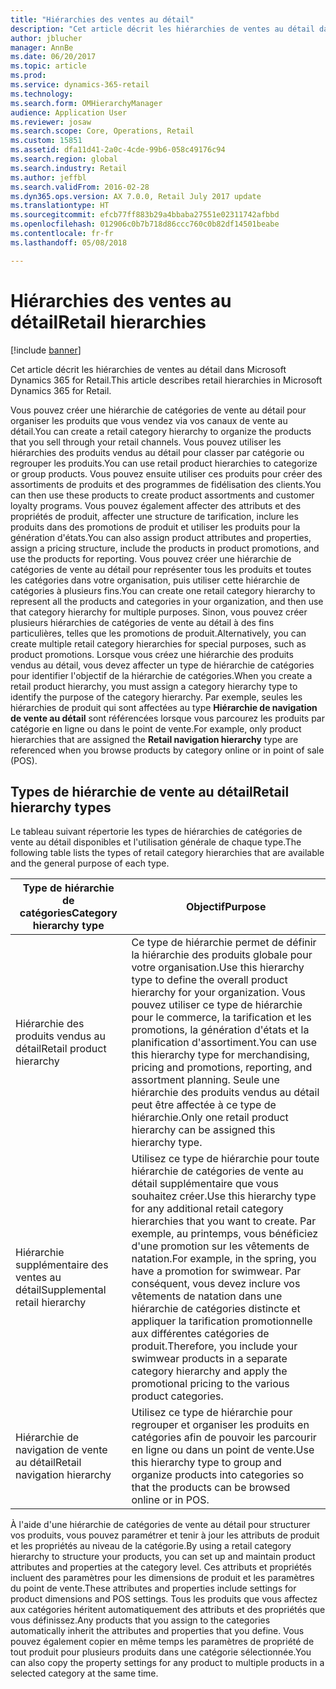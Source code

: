 ```yaml
---
title: "Hiérarchies des ventes au détail"
description: "Cet article décrit les hiérarchies de ventes au détail dans Microsoft Dynamics 365 for Retail."
author: jblucher
manager: AnnBe
ms.date: 06/20/2017
ms.topic: article
ms.prod: 
ms.service: dynamics-365-retail
ms.technology: 
ms.search.form: OMHierarchyManager
audience: Application User
ms.reviewer: josaw
ms.search.scope: Core, Operations, Retail
ms.custom: 15851
ms.assetid: dfa11d41-2a0c-4cde-99b6-058c49176c94
ms.search.region: global
ms.search.industry: Retail
ms.author: jeffbl
ms.search.validFrom: 2016-02-28
ms.dyn365.ops.version: AX 7.0.0, Retail July 2017 update
ms.translationtype: HT
ms.sourcegitcommit: efcb77ff883b29a4bbaba27551e02311742afbbd
ms.openlocfilehash: 012906c0b7b718d86ccc760c0b82df14501beabe
ms.contentlocale: fr-fr
ms.lasthandoff: 05/08/2018

---
```


# <a name="retail-hierarchies"></a><span data-ttu-id="9dce9-103">Hiérarchies des ventes au détail</span><span class="sxs-lookup"><span data-stu-id="9dce9-103">Retail hierarchies</span></span>

[!include [banner](includes/banner.md)]

<span data-ttu-id="9dce9-104">Cet article décrit les hiérarchies de ventes au détail dans Microsoft Dynamics 365 for Retail.</span><span class="sxs-lookup"><span data-stu-id="9dce9-104">This article describes retail hierarchies in Microsoft Dynamics 365 for Retail.</span></span>

<span data-ttu-id="9dce9-105">Vous pouvez créer une hiérarchie de catégories de vente au détail pour organiser les produits que vous vendez via vos canaux de vente au détail.</span><span class="sxs-lookup"><span data-stu-id="9dce9-105">You can create a retail category hierarchy to organize the products that you sell through your retail channels.</span></span> <span data-ttu-id="9dce9-106">Vous pouvez utiliser les hiérarchies des produits vendus au détail pour classer par catégorie ou regrouper les produits.</span><span class="sxs-lookup"><span data-stu-id="9dce9-106">You can use retail product hierarchies to categorize or group products.</span></span> <span data-ttu-id="9dce9-107">Vous pouvez ensuite utiliser ces produits pour créer des assortiments de produits et des programmes de fidélisation des clients.</span><span class="sxs-lookup"><span data-stu-id="9dce9-107">You can then use these products to create product assortments and customer loyalty programs.</span></span> <span data-ttu-id="9dce9-108">Vous pouvez également affecter des attributs et des propriétés de produit, affecter une structure de tarification, inclure les produits dans des promotions de produit et utiliser les produits pour la génération d'états.</span><span class="sxs-lookup"><span data-stu-id="9dce9-108">You can also assign product attributes and properties, assign a pricing structure, include the products in product promotions, and use the products for reporting.</span></span> <span data-ttu-id="9dce9-109">Vous pouvez créer une hiérarchie de catégories de vente au détail pour représenter tous les produits et toutes les catégories dans votre organisation, puis utiliser cette hiérarchie de catégories à plusieurs fins.</span><span class="sxs-lookup"><span data-stu-id="9dce9-109">You can create one retail category hierarchy to represent all the products and categories in your organization, and then use that category hierarchy for multiple purposes.</span></span> <span data-ttu-id="9dce9-110">Sinon, vous pouvez créer plusieurs hiérarchies de catégories de vente au détail à des fins particulières, telles que les promotions de produit.</span><span class="sxs-lookup"><span data-stu-id="9dce9-110">Alternatively, you can create multiple retail category hierarchies for special purposes, such as product promotions.</span></span> <span data-ttu-id="9dce9-111">Lorsque vous créez une hiérarchie des produits vendus au détail, vous devez affecter un type de hiérarchie de catégories pour identifier l'objectif de la hiérarchie de catégories.</span><span class="sxs-lookup"><span data-stu-id="9dce9-111">When you create a retail product hierarchy, you must assign a category hierarchy type to identify the purpose of the category hierarchy.</span></span> <span data-ttu-id="9dce9-112">Par exemple, seules les hiérarchies de produit qui sont affectées au type **Hiérarchie de navigation de vente au détail** sont référencées lorsque vous parcourez les produits par catégorie en ligne ou dans le point de vente.</span><span class="sxs-lookup"><span data-stu-id="9dce9-112">For example, only product hierarchies that are assigned the **Retail navigation hierarchy** type are referenced when you browse products by category online or in point of sale (POS).</span></span>

## <a name="retail-hierarchy-types"></a><span data-ttu-id="9dce9-113">Types de hiérarchie de vente au détail</span><span class="sxs-lookup"><span data-stu-id="9dce9-113">Retail hierarchy types</span></span>
<span data-ttu-id="9dce9-114">Le tableau suivant répertorie les types de hiérarchies de catégories de vente au détail disponibles et l'utilisation générale de chaque type.</span><span class="sxs-lookup"><span data-stu-id="9dce9-114">The following table lists the types of retail category hierarchies that are available and the general purpose of each type.</span></span>

| <span data-ttu-id="9dce9-115">Type de hiérarchie de catégories</span><span class="sxs-lookup"><span data-stu-id="9dce9-115">Category hierarchy type</span></span>       | <span data-ttu-id="9dce9-116">Objectif</span><span class="sxs-lookup"><span data-stu-id="9dce9-116">Purpose</span></span>                                                                                                                                                                                                                                                                                                            |
|-------------------------------|--------------------------------------------------------------------------------------------------------------------------------------------------------------------------------------------------------------------------------------------------------------------------------------------------------------------|
| <span data-ttu-id="9dce9-117">Hiérarchie des produits vendus au détail</span><span class="sxs-lookup"><span data-stu-id="9dce9-117">Retail product hierarchy</span></span>      | <span data-ttu-id="9dce9-118">Ce type de hiérarchie permet de définir la hiérarchie des produits globale pour votre organisation.</span><span class="sxs-lookup"><span data-stu-id="9dce9-118">Use this hierarchy type to define the overall product hierarchy for your organization.</span></span> <span data-ttu-id="9dce9-119">Vous pouvez utiliser ce type de hiérarchie pour le commerce, la tarification et les promotions, la génération d'états et la planification d'assortiment.</span><span class="sxs-lookup"><span data-stu-id="9dce9-119">You can use this hierarchy type for merchandising, pricing and promotions, reporting, and assortment planning.</span></span> <span data-ttu-id="9dce9-120">Seule une hiérarchie des produits vendus au détail peut être affectée à ce type de hiérarchie.</span><span class="sxs-lookup"><span data-stu-id="9dce9-120">Only one retail product hierarchy can be assigned this hierarchy type.</span></span>                                       |
| <span data-ttu-id="9dce9-121">Hiérarchie supplémentaire des ventes au détail</span><span class="sxs-lookup"><span data-stu-id="9dce9-121">Supplemental retail hierarchy</span></span> | <span data-ttu-id="9dce9-122">Utilisez ce type de hiérarchie pour toute hiérarchie de catégories de vente au détail supplémentaire que vous souhaitez créer.</span><span class="sxs-lookup"><span data-stu-id="9dce9-122">Use this hierarchy type for any additional retail category hierarchies that you want to create.</span></span> <span data-ttu-id="9dce9-123">Par exemple, au printemps, vous bénéficiez d'une promotion sur les vêtements de natation.</span><span class="sxs-lookup"><span data-stu-id="9dce9-123">For example, in the spring, you have a promotion for swimwear.</span></span> <span data-ttu-id="9dce9-124">Par conséquent, vous devez inclure vos vêtements de natation dans une hiérarchie de catégories distincte et appliquer la tarification promotionnelle aux différentes catégories de produit.</span><span class="sxs-lookup"><span data-stu-id="9dce9-124">Therefore, you include your swimwear products in a separate category hierarchy and apply the promotional pricing to the various product categories.</span></span> |
| <span data-ttu-id="9dce9-125">Hiérarchie de navigation de vente au détail</span><span class="sxs-lookup"><span data-stu-id="9dce9-125">Retail navigation hierarchy</span></span>   | <span data-ttu-id="9dce9-126">Utilisez ce type de hiérarchie pour regrouper et organiser les produits en catégories afin de pouvoir les parcourir en ligne ou dans un point de vente.</span><span class="sxs-lookup"><span data-stu-id="9dce9-126">Use this hierarchy type to group and organize products into categories so that the products can be browsed online or in POS.</span></span>                                                                                                                                                                                       |

<span data-ttu-id="9dce9-127">À l'aide d'une hiérarchie de catégories de vente au détail pour structurer vos produits, vous pouvez paramétrer et tenir à jour les attributs de produit et les propriétés au niveau de la catégorie.</span><span class="sxs-lookup"><span data-stu-id="9dce9-127">By using a retail category hierarchy to structure your products, you can set up and maintain product attributes and properties at the category level.</span></span> <span data-ttu-id="9dce9-128">Ces attributs et propriétés incluent des paramètres pour les dimensions de produit et les paramètres du point de vente.</span><span class="sxs-lookup"><span data-stu-id="9dce9-128">These attributes and properties include settings for product dimensions and POS settings.</span></span> <span data-ttu-id="9dce9-129">Tous les produits que vous affectez aux catégories héritent automatiquement des attributs et des propriétés que vous définissez.</span><span class="sxs-lookup"><span data-stu-id="9dce9-129">Any products that you assign to the categories automatically inherit the attributes and properties that you define.</span></span> <span data-ttu-id="9dce9-130">Vous pouvez également copier en même temps les paramètres de propriété de tout produit pour plusieurs produits dans une catégorie sélectionnée.</span><span class="sxs-lookup"><span data-stu-id="9dce9-130">You can also copy the property settings for any product to multiple products in a selected category at the same time.</span></span>




